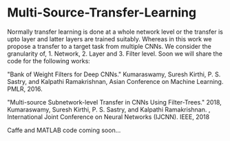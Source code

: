 # Multi-Source-Transfer-Learning
Normally transfer learning is done at a whole network level or the transfer is upto layer and latter layers are trained suitably.
Whereas in this work we propose a transfer to a target task from multiple CNNs. We consider the granularity of, 1. Network, 2. Layer and 3. Filter level.
Soon we will share the code for the following works: 

"Bank of Weight Filters for Deep CNNs." Kumaraswamy, Suresh Kirthi, P. S. Sastry, and Kalpathi Ramakrishnan, Asian Conference on Machine Learning. PMLR, 2016.

"Multi-source Subnetwork-level Transfer in CNNs Using Filter-Trees." 2018, Kumaraswamy, Suresh Kirthi, P. S. Sastry, and Kalpathi Ramakrishnan. , International Joint Conference on Neural Networks (IJCNN). IEEE, 2018

Caffe and MATLAB code coming soon...
